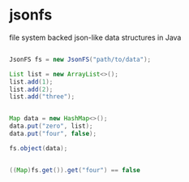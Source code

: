 # jsonfs
file system backed json-like data structures in Java


```java

JsonFS fs = new JsonFS("path/to/data");

List list = new ArrayList<>();
list.add(1);
list.add(2);
list.add("three");


Map data = new HashMap<>();
data.put("zero", list);
data.put("four", false);

fs.object(data);


((Map)fs.get()).get("four") == false


```
